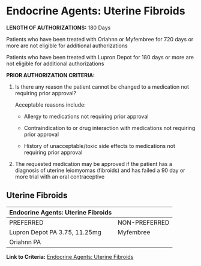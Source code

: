 # Endocrine Agents: Uterine Fibroids

**LENGTH OF AUTHORIZATIONS:**   180 Days

Patients who have been treated with Oriahnn or Myfembree for 720 days or more are not eligible for additional authorizations

Patients who have been treated with Lupron Depot for 180 days or more are not eligible for additional authorizations

**PRIOR AUTHORIZATION CRITERIA:**

1. Is there any reason the patient cannot be changed to a medication not requiring prior approval?

    Acceptable reasons include:

    - Allergy to medications not requiring prior approval

    - Contraindication to or drug interaction with medications not requiring prior approval

    - History of unacceptable/toxic side effects to medications not requiring prior approval

2. The requested medication may be approved if the patient has a diagnosis of uterine leiomyomas (fibroids) and has failed a 90 day or more trial with an oral contraceptive

## Uterine Fibroids

| Endocrine Agents: Uterine Fibroids        |               |
|-------------------------------------------|---------------|
| PREFERRED                                 | NON-PREFERRED |
| Lupron Depot PA 3.75, 11.25mg             | Myfembree     |
| Oriahnn PA                                |               |

**Link to Criteria:** [Endocrine Agents: Uterine Fibroids](https://pharmacy.medicaid.ohio.gov/sites/default/files/20220415_UPDL_Criteria_FINAL_.pdf#page=57)
